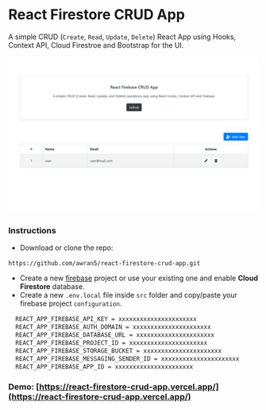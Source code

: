 # React Firestore CRUD App

A simple CRUD (`Create`, `Read`, `Update`, `Delete`) React App using Hooks, Context API, Cloud Firestroe and Bootstrap for the UI.

![screenshot](./screenshot.png)

### Instructions

- Download or clone the repo:

```
https://github.com/awran5/react-firestore-crud-app.git
```

- Create a new [firebase](https://console.firebase.google.com/) project or use your existing one and enable **Cloud Firestore** database.
- Create a new `.env.local` file inside `src` folder and copy/paste your firebase project `configuration`.

```
  REACT_APP_FIREBASE_API_KEY = xxxxxxxxxxxxxxxxxxxxxx
  REACT_APP_FIREBASE_AUTH_DOMAIN = xxxxxxxxxxxxxxxxxxxxxx
  REACT_APP_FIREBASE_DATABASE_URL = xxxxxxxxxxxxxxxxxxxxxx
  REACT_APP_FIREBASE_PROJECT_ID = xxxxxxxxxxxxxxxxxxxxxx
  REACT_APP_FIREBASE_STORAGE_BUCKET = xxxxxxxxxxxxxxxxxxxxxx
  REACT_APP_FIREBASE_MESSAGING_SENDER_ID = xxxxxxxxxxxxxxxxxxxxxx
  REACT_APP_FIREBASE_APP_ID = xxxxxxxxxxxxxxxxxxxxxx
```

### Demo: [https://react-firestore-crud-app.vercel.app/](https://react-firestore-crud-app.vercel.app/)
